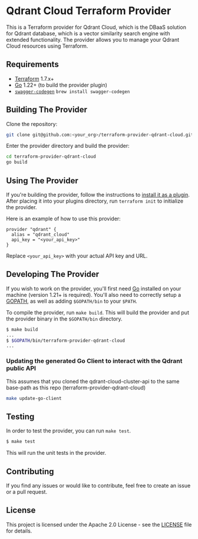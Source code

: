 # Qdrant Cloud Terraform Provider

This is a Terraform provider for Qdrant Cloud, which is the DBaaS solution for Qdrant database, which is a vector similarity search engine with extended functionality. The provider allows you to manage your Qdrant Cloud resources using Terraform.

## Requirements

- [Terraform](https://www.terraform.io/downloads.html) 1.7.x+
- [Go](https://golang.org/doc/install) 1.22+ (to build the provider plugin)
- [`swagger-codegen`](https://swagger.io/tools/swagger-codegen/)
  `brew install swagger-codegen`

## Building The Provider

Clone the repository:

```bash
git clone git@github.com:<your_org>/terraform-provider-qdrant-cloud.git
```

Enter the provider directory and build the provider:

```bash
cd terraform-provider-qdrant-cloud
go build
```

## Using The Provider

If you're building the provider, follow the instructions to [install it as a plugin](https://www.terraform.io/docs/plugins/basics.html#installing-plugins). After placing it into your plugins directory, run `terraform init` to initialize the provider.

Here is an example of how to use this provider:

```hcl
provider "qdrant" {
  alias = "qdrant_cloud"
  api_key = "<your_api_key>"
}
```

Replace `<your_api_key>` with your actual API key and URL.

## Developing The Provider

If you wish to work on the provider, you'll first need [Go](http://www.golang.org) installed on your machine (version 1.21+ is required). You'll also need to correctly setup a [GOPATH](http://golang.org/doc/code.html#GOPATH), as well as adding `$GOPATH/bin` to your `$PATH`.

To compile the provider, run `make build`. This will build the provider and put the provider binary in the `$GOPATH/bin` directory.

```bash
$ make build
...
$ $GOPATH/bin/terraform-provider-qdrant-cloud
...
```

### Updating the generated Go Client to interact with the Qdrant public API
This assumes that you cloned the qdrant-cloud-cluster-api to the same base-path as this repo (terraform-provider-qdrant-cloud)

```bash
make update-go-client
```

## Testing

In order to test the provider, you can run `make test`.

```bash
$ make test
```

This will run the unit tests in the provider.

## Contributing

If you find any issues or would like to contribute, feel free to create an issue or a pull request.

## License

This project is licensed under the Apache 2.0 License - see the [LICENSE](LICENSE) file for details.
